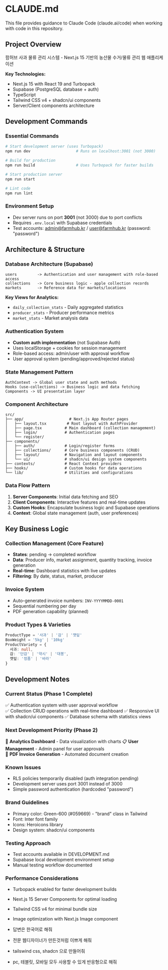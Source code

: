 # CLAUDE.md

This file provides guidance to Claude Code (claude.ai/code) when working with code in this repository.

## Project Overview

팜허브 사과 물류 관리 시스템 - Next.js 15 기반의 농산물 수거/물류 관리 웹 애플리케이션

**Key Technologies:**
- Next.js 15 with React 19 and Turbopack
- Supabase (PostgreSQL database + auth)  
- TypeScript
- Tailwind CSS v4 + shadcn/ui components
- Server/Client components architecture

## Development Commands

### Essential Commands
```bash
# Start development server (uses Turbopack)
npm run dev                    # Runs on localhost:3001 (not 3000)

# Build for production
npm run build                  # Uses Turbopack for faster builds

# Start production server  
npm run start

# Lint code
npm run lint
```

### Environment Setup
- Dev server runs on port **3001** (not 3000) due to port conflicts
- Requires `.env.local` with Supabase credentials
- Test accounts: admin@farmhub.kr / user@farmhub.kr (password: "password")

## Architecture & Structure

### Database Architecture (Supabase)
```
users         -> Authentication and user management with role-based access
collections   -> Core business logic - apple collection records
markets       -> Reference data for markets/locations
```

**Key Views for Analytics:**
- `daily_collection_stats` - Daily aggregated statistics
- `producer_stats` - Producer performance metrics  
- `market_stats` - Market analysis data

### Authentication System
- **Custom auth implementation** (not Supabase Auth)
- Uses localStorage + cookies for session management
- Role-based access: admin/user with approval workflow
- User approval system (pending/approved/rejected status)

### State Management Pattern
```
AuthContext -> Global user state and auth methods
Hooks (use-collections) -> Business logic and data fetching
Components -> UI presentation layer
```

### Component Architecture
```
src/
├── app/                    # Next.js App Router pages
│   ├── layout.tsx         # Root layout with AuthProvider
│   ├── page.tsx          # Main dashboard (collection management)
│   ├── login/            # Authentication pages
│   └── register/
├── components/
│   ├── auth/             # Login/register forms
│   ├── collections/      # Core business components (CRUD)
│   ├── layout/           # Navigation and layout components
│   └── ui/               # shadcn/ui design system components
├── contexts/             # React Context providers
├── hooks/                # Custom hooks for data operations
└── lib/                  # Utilities and configurations
```

### Data Flow Pattern
1. **Server Components**: Initial data fetching and SEO
2. **Client Components**: Interactive features and real-time updates
3. **Custom Hooks**: Encapsulate business logic and Supabase operations
4. **Context**: Global state management (auth, user preferences)

## Key Business Logic

### Collection Management (Core Feature)
- **States**: pending → completed workflow
- **Data**: Producer info, market assignment, quantity tracking, invoice generation
- **Real-time**: Dashboard statistics with live updates
- **Filtering**: By date, status, market, producer

### Invoice System
- Auto-generated invoice numbers: `INV-YYYYMMDD-0001`
- Sequential numbering per day
- PDF generation capability (planned)

### Product Types & Varieties
```typescript
ProductType = '사과' | '감' | '깻잎'
BoxWeight = '5kg' | '10kg'
ProductVariety = {
  사과: null,
  감: '단감' | '약시' | '대봉',
  깻잎: '정품' | '바라'
}
```

## Development Notes

### Current Status (Phase 1 Complete)
✅ Authentication system with user approval workflow  
✅ Collection CRUD operations with real-time dashboard
✅ Responsive UI with shadcn/ui components
✅ Database schema with statistics views

### Next Development Priority (Phase 2)
🔄 **Analytics Dashboard** - Data visualization with charts
📋 **User Management** - Admin panel for user approvals  
🧾 **PDF Invoice Generation** - Automated document creation

### Known Issues
- RLS policies temporarily disabled (auth integration pending)
- Development server uses port 3001 instead of 3000
- Simple password authentication (hardcoded "password")

### Brand Guidelines  
- Primary color: Green-600 (#059669) - "brand" class in Tailwind
- Font: Inter font family
- Icons: Heroicons library
- Design system: shadcn/ui components

### Testing Approach
- Test accounts available in DEVELOPMENT.md
- Supabase local development environment setup
- Manual testing workflow documented

### Performance Considerations
- Turbopack enabled for faster development builds
- Next.js 15 Server Components for optimal loading
- Tailwind CSS v4 for minimal bundle size
- Image optimization with Next.js Image component

- 답변은 한국어로 해줘
- 전문 웹디자이너가 만든것처럼 이쁘게 해줘
- tailswind css, shadcn 으로 만들어줘
- pc, 테블릿, 모바일 모두 사용할 수 있게 반응형으로 해줘